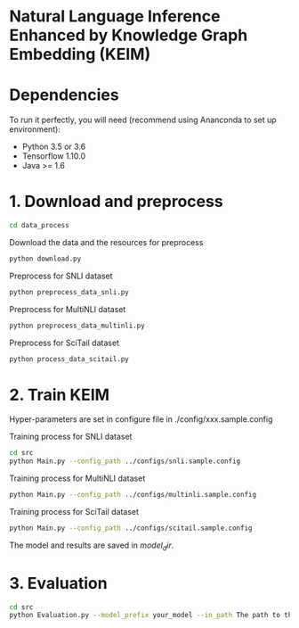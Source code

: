 # Natural Language Inference Enhanced by Knowledge Graph Embedding (KEIM)

# Dependencies
To run it perfectly, you will need (recommend using Ananconda to set up environment):
* Python 3.5 or 3.6
* Tensorflow 1.10.0
* Java >= 1.6

# 1. Download and preprocess 

```Bash
cd data_process
```

Download the data and the resources for preprocess

```Bash
python download.py
```
Preprocess for SNLI dataset

```Bash
python preprocess_data_snli.py
```

Preprocess for MultiNLI dataset

```Bash
python preprocess_data_multinli.py
```

Preprocess for SciTail dataset

```Bash
python process_data_scitail.py
```

# 2. Train KEIM
Hyper-parameters are set in configure file in ./config/xxx.sample.config

Training process for SNLI dataset

```Bash
cd src
python Main.py --config_path ../configs/snli.sample.config
```

Training process for MultiNLI dataset

```Bash
python Main.py --config_path ../configs/multinli.sample.config
```

Training process for SciTail dataset

```Bash
python Main.py --config_path ../configs/scitail.sample.config
```

The model and results are saved in $model_dir$.

# 3. Evaluation

```Bash
cd src
python Evaluation.py --model_prefix your_model --in_path The path to the test file.
```
